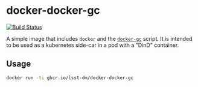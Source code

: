 docker-docker-gc
===

[![Build Status](https://travis-ci.org/lsst-sqre/docker-docker-gc.png)](https://travis-ci.org/lsst-sqre/docker-docker-gc)

A simple image that includes `docker` and the
[`docker-gc`](https://github.com/spotify/docker-gc) script. It is intended to
be used as a kubernetes side-car in a pod with a "DinD" container.

Usage
---

```sh
docker run -ti ghcr.io/lsst-dm/docker-docker-gc
```
